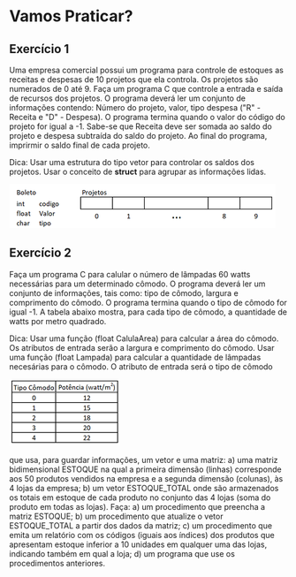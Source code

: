# Vamos Praticar?

Exercício 1
---
<p>Uma empresa comercial possui um programa para controle de estoques as receitas e despesas de 10 projetos que ela controla. Os projetos são numerados de 0 até 9. Faça um programa C que controle a entrada e saída de recursos dos projetos.
O programa deverá ler um conjunto de informações contendo: Número do projeto, valor, tipo despesa ("R" - Receita e "D" - Despesa). O programa termina quando o valor do código do projeto for igual a -1.
Sabe-se que Receita deve ser somada ao saldo do projeto e despesa subtraída do saldo do projeto. Ao final do programa, imprirmir o saldo final de cada projeto.</p> 
<p>Dica: Usar uma estrutura do tipo vetor para controlar os saldos dos projetos. Usar o conceito de <b>struct</b> para agrupar as informações lidas.</p>

![programa](/markdowns/projetos.png)

Exercício 2
---
Faça um programa C para calular o número de lâmpadas 60 watts necessárias para um determinado cômodo. O programa deverá ler um conjunto de informações, tais como: tipo de cômodo, largura e comprimento do cômodo. O programa termina quando o tipo de cômodo for igual -1. A tabela abaixo mostra, para cada tipo de cômodo, a quantidade de watts por metro quadrado.
<p>Dica: Usar uma função (float CalulaArea) para calcular a área do cômodo. Os atributos de entrada serão a largura e comprimento do cômodo. Usar uma função (float Lampada) para calcular a quantidade de lâmpadas necesárias para o cômodo. O atributo de entrada será o tipo de cômodo</p>

![programa](/markdowns/potencia.png)


que usa, para guardar informações, um vetor e uma matriz:
a) uma matriz bidimensional ESTOQUE na qual a primeira dimensão (linhas) corresponde aos 50 produtos vendidos na empresa e a segunda dimensão (colunas), às 4 lojas da
empresa;
b) um vetor ESTOQUE_TOTAL onde são armazenados os totais em estoque de cada produto no conjunto das 4 lojas (soma do produto em todas as lojas).
Faça:
a) um procedimento que preencha a matriz ESTOQUE;
b) um procedimento que atualize o vetor ESTOQUE_TOTAL a partir dos dados da
matriz;
c) um procedimento que emita um relatório com os códigos (iguais aos índices) dos
produtos que apresentam estoque inferior a 10 unidades em qualquer uma das lojas,
indicando também em qual a loja;
d) um programa que use os procedimentos anteriores.
